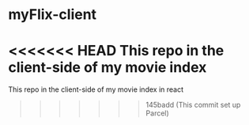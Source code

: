 # myFlix-client
<<<<<<< HEAD
This repo in the client-side of my movie index
=======
This repo in the client-side of my movie index in react
>>>>>>> 145badd (This commit set up Parcel)
